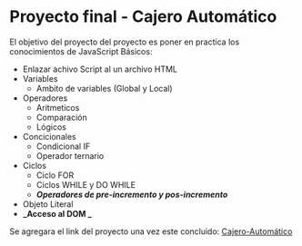 # Proyecto final - Cajero Automático

El objetivo del proyecto del proyecto es poner en practica los conocimientos de JavaScript Básicos:

- Enlazar achivo Script al un archivo HTML
- Variables
  - Ambito de variables (Global y Local)
- Operadores
  - Aritmeticos
  - Comparación
  - Lógicos
- Concicionales
  - Condicional IF
  - Operador ternario
- Ciclos
  - Ciclo FOR
  - Ciclos WHILE y DO WHILE
  - **_Operadores de pre-incremento y pos-incremento_**
- Objeto Literal
- **_Acceso al DOM _**

Se agregara el link del proyecto una vez este concluido:
[Cajero-Automático](#)